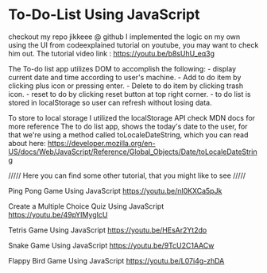 # To-Do-List Using JavaScript
checkout my repo jikkeee @ github
I implemented the logic on my own using the UI from codeexplained tutorial on youtube, you may want to check him out.
The tutorial video link : https://youtu.be/b8sUhU_eq3g

The To-do list app utilizes DOM to accomplish the following:
    - display current date and time according to user's machine.
    - Add to do item by clicking plus icon or pressing enter.
    - Delete to do item by clicking trash icon.
    - reset to do by clicking reset button at top right corner.
    - to do list is stored in localStorage so user can refresh without losing data.

To store to local storage I utilized the localStorage API check MDN docs for more reference
The to do list app, shows the today's date to the user, for that we're using a method called toLocaleDateString, which you can read about here: https://developer.mozilla.org/en-US/docs/Web/JavaScript/Reference/Global_Objects/Date/toLocaleDateString

///// Here you can find some other tutorial, that you might like to see /////

Ping Pong Game Using JavaScript
https://youtu.be/nl0KXCa5pJk

Create a Multiple Choice Quiz Using JavaScript
https://youtu.be/49pYIMygIcU

Tetris Game Using JavaScript
https://youtu.be/HEsAr2Yt2do

Snake Game Using JavaScript
https://youtu.be/9TcU2C1AACw

Flappy Bird Game Using JavaScript
https://youtu.be/L07i4g-zhDA
